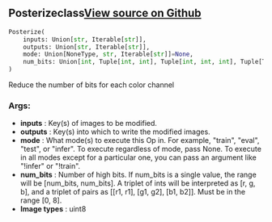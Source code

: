 ## Posterize<span class="tag">class</span><a class="sourcelink" href=https://github.com/fastestimator/fastestimator/blob/r1.1/fastestimator/op/numpyop/univariate/posterize.py/#L24-L48>View source on Github</a>
```python
Posterize(
	inputs: Union[str, Iterable[str]],
	outputs: Union[str, Iterable[str]],
	mode: Union[NoneType, str, Iterable[str]]=None,
	num_bits: Union[int, Tuple[int, int], Tuple[int, int, int], Tuple[Tuple[int, int], Tuple[int, int], Tuple[int, int]]]=4
)
```
Reduce the number of bits for each color channel


<h3>Args:</h3>

* **inputs** :  Key(s) of images to be modified.
* **outputs** :  Key(s) into which to write the modified images.
* **mode** :  What mode(s) to execute this Op in. For example, "train", "eval", "test", or "infer". To execute        regardless of mode, pass None. To execute in all modes except for a particular one, you can pass an argument        like "!infer" or "!train".
* **num_bits** :  Number of high bits. If num_bits is a single value, the range will be [num_bits, num_bits]. A triplet        of ints will be interpreted as [r, g, b], and a triplet of pairs as [[r1, r1], [g1, g2], [b1, b2]]. Must be        in the range [0, 8].
* **Image types** :     uint8



